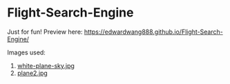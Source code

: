 # Flight-Search-Engine
Just for fun! Preview here: https://edwardwang888.github.io/Flight-Search-Engine/

Images used:
1. [white-plane-sky.jpg](https://www.telegraph.co.uk/content/dam/Travel/2018/January/white-plane-sky.jpg?imwidth=1400)
2. [plane2.jpg](http://www.mapnews.com/wp-content/uploads/2017/03/%D8%B7%D8%A7%D8%A6%D8%B1%D8%A9-%D9%83%D9%87%D8%B1%D8%A8%D8%A7%D8%A6%D9%8A%D9%87.jpg)
